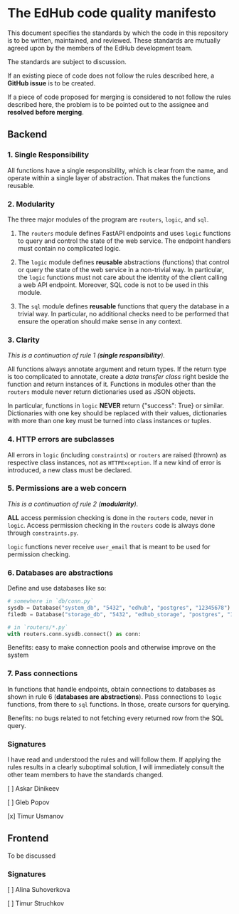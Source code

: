 # The EdHub code quality manifesto

This document specifies the standards by which the code in this repository is
to be written, maintained, and reviewed. These standards are mutually agreed
upon by the members of the EdHub development team.

The standards are subject to discussion.

If an existing piece of code does not follow the rules described here, a
**GitHub issue** is to be created.

If a piece of code proposed for merging is considered to not follow the rules
described here, the problem is to be pointed out to the assignee and **resolved
before merging**.

## Backend

### 1. Single Responsibility

All functions have a single responsibility, which is clear from the name, and
operate within a single layer of abstraction. That makes the functions reusable.

### 2. Modularity 

The three major modules of the program are `routers`, `logic`, and `sql`.

1. The `routers` module defines FastAPI endpoints and uses `logic` functions to
   query and control the state of the web service. The endpoint handlers must
   contain no complicated logic.

2. The `logic` module defines **reusable** abstractions (functions) that control
   or query the state of the web service in a non-trivial way. In particular,
   the `logic` functions must not care about the identity of the client calling
   a web API endpoint. Moreover, SQL code is not to be used in this module.

3. The `sql` module defines **reusable** functions that query the database in a
   trivial way. In particular, no additional checks need to be performed that
   ensure the operation should make sense in any context.

### 3. Clarity

*This is a continuation of rule 1 (**single responsibility**).*

All functions always annotate argument and return types. If the return type is
too complicated to annotate, create a *data transfer class* right beside the
function and return instances of it. Functions in modules other than the
`routers` module never return dictionaries used as JSON objects.

In particular, functions in `logic` **NEVER** return {"success": True} or
similar. Dictionaries with one key should be replaced with their values,
dictionaries with more than one key must be turned into class instances or
tuples.

### 4. HTTP errors are subclasses

All errors in `logic` (including `constraints`) or `routers` are raised (thrown)
as respective class instances, not as `HTTPException`. If a new kind of error is
introduced, a new class must be declared.

### 5. Permissions are a web concern

*This is a continuation of rule 2 (**modularity**).*

**ALL** access permission checking is done in the `routers` code, never in
`logic`. Access permission checking in the `routers` code is always done
through `constraints.py`.

`logic` functions never receive `user_email` that is meant to be used for
permission checking.

### 6. Databases are abstractions

Define and use databases like so:
```python
# somewhere in `db/conn.py`
sysdb = Database("system_db", "5432", "edhub", "postgres", "12345678")
filedb = Database("storage_db", "5432", "edhub_storage", "postgres", "12345678")

# in `routers/*.py`
with routers.conn.sysdb.connect() as conn:
```
Benefits: easy to make connection pools and otherwise improve on the system

### 7. Pass connections

In functions that handle endpoints, obtain connections to databases as shown in
rule 6 (**databases are abstractions**). Pass connections to `logic` functions,
from there to `sql` functions. In those, create cursors for querying.

Benefits: no bugs related to not fetching every returned row from the SQL query.

### Signatures

I have read and understood the rules and will follow them. If applying the rules
results in a clearly suboptimal solution, I will immediately consult the other
team members to have the standards changed.

[ ] Askar Dinikeev

[ ] Gleb Popov

[x] Timur Usmanov

## Frontend

To be discussed

### Signatures

[ ] Alina Suhoverkova

[ ] Timur Struchkov
